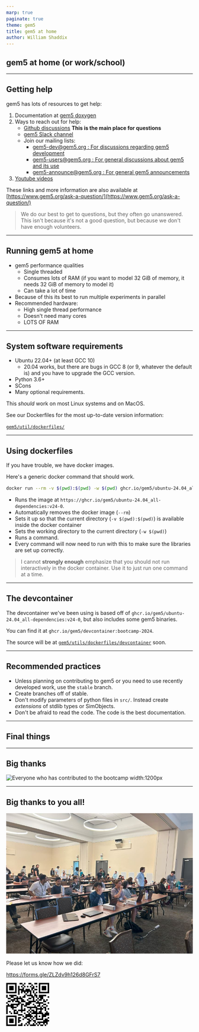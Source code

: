 ```yaml
---
marp: true
paginate: true
theme: gem5
title: gem5 at home
author: William Shaddix
---
```


<!-- _class: title -->

## gem5 at home (or work/school)

---

## Getting help

gem5 has lots of resources to get help:

1. Documentation at [gem5 doxygen](http://doxygen.gem5.org/)
2. Ways to reach out for help:
   - [Github discussions](https://github.com/orgs/gem5/discussions) **This is the main place for questions**
   - [gem5 Slack channel](https://join.slack.com/t/gem5-workspace/shared_invite/zt-2e2nfln38-xsIkN1aRmofRlAHOIkZaEA)
   - Join our mailing lists:
      - [gem5-dev@gem5.org : For discussions regarding gem5 development](https://harmonylists.io/list/gem5-dev.gem5.org)
      - [gem5-users@gem5.org : For general discussions about gem5 and its use](https://harmonylists.io/list/gem5-users.gem5.org)
      - [gem5-announce@gem5.org : For general gem5 announcements](https://harmonylists.io/list/gem5-announce.gem5.org)
3. [Youtube videos](https://www.youtube.com/@gem5)

These links and more information are also available at [https://www.gem5.org/ask-a-question/](https://www.gem5.org/ask-a-question/)

> We do our best to get to questions, but they often go unanswered. This isn't because it's not a good question, but because we don't have enough volunteers.

---

## Running gem5 at home

- gem5 performance qualities
   - Single threaded
   - Consumes lots of RAM (if you want to model 32 GiB of memory, it needs 32 GiB of memory to model it)
   - Can take a lot of time
- Because of this its best to run multiple experiments in parallel
- Recommended hardware:
   - High single thread performance
   - Doesn't need many cores
   - LOTS OF RAM

---

## System software requirements

- Ubuntu 22.04+ (at least GCC 10)
   - 20.04 works, but there are bugs in GCC 8 (or 9, whatever the default is) and you have to upgrade the GCC version.
- Python 3.6+
- SCons
- Many optional requirements.

This *should* work on most Linux systems and on MacOS.

See our Dockerfiles for the most up-to-date version information:

[`gem5/util/dockerfiles/`](https://github.com/gem5/gem5/tree/stable/util/dockerfiles)

---

## Using dockerfiles

If you have trouble, we have docker images.

Here's a generic docker command that should work.

```sh
docker run --rm -v $(pwd):$(pwd) -w $(pwd) ghcr.io/gem5/ubuntu-24.04_all-dependencies:v24-0 <your command>
```

- Runs the image at `https://ghcr.io/gem5/ubuntu-24.04_all-dependencies:v24-0`.
- Automatically removes the docker image (`--rm`)
- Sets it up so that the current directory (`-v $(pwd):$(pwd)`) is available inside the docker container
- Sets the working directory to the current directory (`-w $(pwd)`)
- Runs a command.
- Every command will now need to run with this to make sure the libraries are set up correctly.

> I cannot **strongly enough** emphasize that you should not run interactively in the docker container. Use it to just run one command at a time.

---

## The devcontainer

The devcontainer we've been using is based off of `ghcr.io/gem5/ubuntu-24.04_all-dependencies:v24-0`, but also includes some gem5 binaries.

You can find it at `ghcr.io/gem5/devcontainer:bootcamp-2024`.

The source will be at [`gem5/utils/dockerfiles/devcontainer`](https://github.com/gem5/gem5/blob/stable/util/dockerfiles/devcontainer/Dockerfile) soon.

---

## Recommended practices

- Unless planning on contributing to gem5 or you need to use recently developed work, use the ```stable``` branch.
- Create branches off of stable.
- Don't modify parameters of python files in `src/`. Instead create *extensions* of stdlib types or SimObjects.
- Don't be afraid to read the code. The code is the best documentation.

---

<!-- _class: start -->

## Final things

---

## Big thanks

![Everyone who has contributed to the bootcamp width:1200px](../01-Introduction/00-introduction-to-bootcamp-imgs/devs.drawio.svg)

---

## Big thanks to you all!

![Group photo height:300px](03-gem5-at-home-imgs/group.jpg)

Please let us know how we did:

<https://forms.gle/ZLZdv9h126d8GFrS7>

![QR code for google form bg right 60%](03-gem5-at-home-imgs/qr-code.png)

